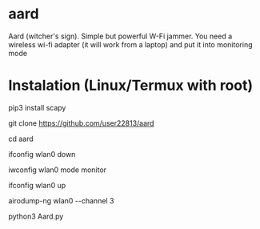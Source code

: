 # aard
Aard (witcher's sign). Simple but powerful W-Fi jammer. You need a wireless wi-fi adapter (it will work from a laptop) and put it into monitoring mode

# Instalation (Linux/Termux with root) 

pip3 install scapy

git clone https://github.com/user22813/aard

cd aard

ifconfig wlan0 down

iwconfig wlan0 mode monitor

ifconfig wlan0 up

airodump-ng wlan0 --channel 3

python3 Aard.py

